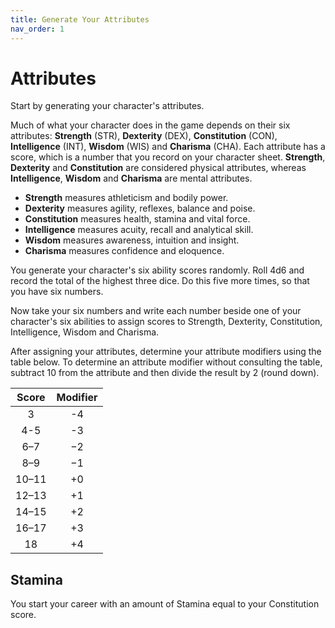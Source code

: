 ```yaml
---
title: Generate Your Attributes
nav_order: 1
---
```


# Attributes
Start by generating your character's attributes.

Much of what your character does in the game depends on their six attributes: **Strength** (STR), **Dexterity** (DEX), **Constitution** (CON), **Intelligence** (INT), **Wisdom** (WIS) and **Charisma** (CHA). Each attribute has a score, which is a number that you record on your character sheet. **Strength**, **Dexterity** and **Constitution** are considered physical attributes, whereas **Intelligence**, **Wisdom** and **Charisma** are mental attributes.

* **Strength** measures athleticism and bodily power.
* **Dexterity** measures agility, reflexes, balance and poise.
* **Constitution** measures health, stamina and vital force.
* **Intelligence** measures acuity, recall and analytical skill.
* **Wisdom** measures awareness, intuition and insight.
* **Charisma** measures confidence and eloquence.

You generate your character's six ability scores randomly. Roll 4d6 and record the total of the highest three dice. Do this five more times, so that you have six numbers.

Now take your six numbers and write each number beside one of your character's six abilities to assign scores to Strength, Dexterity, Constitution, Intelligence, Wisdom and Charisma.

After assigning your attributes, determine your attribute modifiers using the table below. To determine an attribute modifier without consulting the table, subtract 10 from the attribute and then divide the result by 2 (round down).

| Score | Modifier |
|:-----:|:--------:|
| 3     | -4 |
| 4-5   | -3 |
| 6–7   | −2 |
| 8–9   | −1 |
| 10–11 | +0 |
| 12–13 | +1 |
| 14–15 | +2 |
| 16–17 | +3 |
| 18    | +4 |

## Stamina
You start your career with an amount of Stamina equal to your Constitution score.
